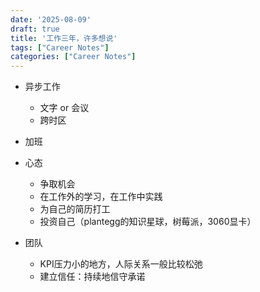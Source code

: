 ```yaml
---
date: '2025-08-09'
draft: true
title: '工作三年，许多想说'
tags: ["Career Notes"]
categories: ["Career Notes"]
---
```


- 异步工作
    - 文字 or 会议
    - 跨时区

- 加班
- 心态
    - 争取机会
    - 在工作外的学习，在工作中实践
    - 为自己的简历打工
    - 投资自己（plantegg的知识星球，树莓派，3060显卡）

- 团队
    - KPI压力小的地方，人际关系一般比较松弛
    - 建立信任：持续地信守承诺
